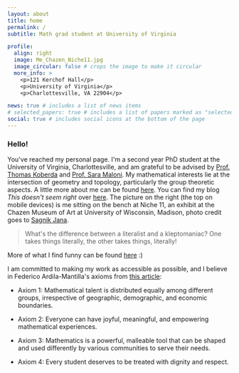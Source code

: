 ```yaml
---
layout: about
title: home
permalink: /
subtitle: Math grad student at University of Virginia

profile:
  align: right
  image: Me_Chazen_Niche11.jpg
  image_circular: false # crops the image to make it circular
  more_info: >
    <p>121 Kerchof Hall</p>
    <p>University of Virginia</p>
    <p>Charlottesville, VA 22904</p>

news: true # includes a list of news items
# selected_papers: true # includes a list of papers marked as "selected={true}"
social: true # includes social icons at the bottom of the page
---
```


### Hello!

You've reached my personal page. I'm a second year PhD student at the University of Virginia, Charlottesville, and am grateful to be advised by [Prof. Thomas Koberda](https://sites.google.com/view/koberdat) and [Prof. Sara Maloni](https://sites.google.com/view/sara-maloni). My mathematical interests lie at the intersection of geometry and topology, particularly the group theoretic aspects. A little more about me can be found [here](/about "about me"). You can find my blog _This doesn't seem right_ over [here](/blog "my blog"). The picture on the right (the top on mobile devices) is me sitting on the bench at Niche 11, an exhibit at the Chazen Museum of Art at University of Wisconsin, Madison, photo credit goes to [Sagnik Jana](https://sites.google.com/vols.utk.edu/sagnikjana).

> What's the difference between a literalist and a kleptomaniac? One takes things literally, the other takes things, literally!

More of what I find funny can be found [here](/misc/jokes) :)

I am committed to making my work as accessible as possible, and I believe in Federico Ardila-Mantilla's axioms from [this article](https://www.ams.org/publications/journals/notices/201610/rnoti-p1164.pdf):

- Axiom 1: Mathematical talent is distributed equally among different groups, irrespective of geographic, demographic, and economic boundaries.

- Axiom 2: Everyone can have joyful, meaningful, and empowering mathematical experiences.

- Axiom 3: Mathematics is a powerful, malleable tool that can be shaped and used differently by various communities to serve their needs.

- Axiom 4: Every student deserves to be treated with dignity and respect.

